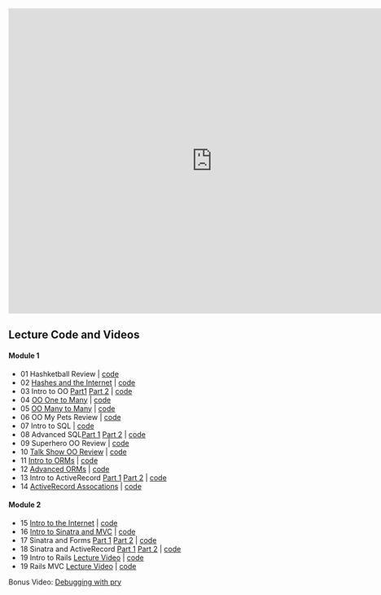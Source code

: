 <iframe src="https://calendar.google.com/calendar/embed?showTitle=0&amp;showNav=0&amp;showPrint=0&amp;showTabs=0&amp;showCalendars=0&amp;showTz=0&amp;mode=WEEK&amp;height=600&amp;wkst=1&amp;bgcolor=%23FFFFFF&amp;src=flatironschool.com_vdt6427fp5abejdevvcg6eu1hs%40group.calendar.google.com&amp;color=%232F6309&amp;ctz=America%2FNew_York" style="border-width:0" width="800" height="600" frameborder="0" scrolling="no"></iframe>

## Lecture Code and Videos

#### Module 1

* 01 Hashketball Review | [code](https://github.com/learn-co-students/dc-web-031218/tree/master/01_hashketball_review)
* 02 [Hashes and the Internet](https://youtu.be/qkhR_lZ9MAY) | [code](https://github.com/learn-co-students/dc-web-031218/tree/master/02_hashes_and_the_internet)
* 03 Intro to OO [Part1](https://youtu.be/sobGfcsQ2DM) [Part 2](https://youtu.be/BlOf7yROMyA) | [code](https://github.com/learn-co-students/dc-web-031218/tree/master/03-intro-to-oo)
* 04 [OO One to Many](https://youtu.be/xKWksgWOoUU) | [code](https://github.com/learn-co-students/dc-web-031218/tree/master/04-one-to-many)
* 05 [OO Many to Many](https://youtu.be/mhkKZL0RD2E) | [code](https://github.com/learn-co-students/dc-web-031218/tree/master/05-many-to-many)
* 06 OO My Pets Review | [code](https://github.com/learn-co-students/dc-web-031218/tree/master/06-oo-my-pets-review)
* 07 Intro to SQL | [code](https://github.com/learn-co-students/dc-web-031218/tree/master/07-intro-to-sql)
* 08 Advanced SQL[Part 1](https://youtu.be/iFsdUuP2o4M) [Part 2](https://youtu.be/rfop2yU_V6g) | [code](https://github.com/learn-co-students/dc-web-031218/tree/master/08-advanced-sql)
* 09 Superhero OO Review | [code](https://github.com/learn-co-students/dc-web-031218/tree/master/09-superhero-oo-review)
* 10 [Talk Show OO Review](https://youtu.be/2QtVGS_m290) | [code](https://github.com/learn-co-students/dc-web-031218/tree/solution/10-oo-review)
* 11 [Intro to ORMs](https://youtu.be/KGI_1Iak2C4) | [code](https://github.com/learn-co-students/dc-web-031218/tree/master/11-intro-to-orms)
* 12 [Advanced ORMs](https://www.youtube.com/watch?v=Tbzizt-PmuI) | [code](https://github.com/learn-co-students/dc-web-031218/tree/master/12-advanced-orms)
* 13 Intro to ActiveRecord [Part 1](https://youtu.be/xiXlEm_xtvw) [Part 2]() | [code](https://github.com/learn-co-students/dc-web-031218/tree/master/13-activerecord-intro)
* 14 [ActiveRecord Assocations](https://www.youtube.com/watch?v=zk1zZU2vMxY) | [code](https://github.com/learn-co-students/dc-web-031218/tree/master/14-activerecord-associations)

#### Module 2

* 15 [Intro to the Internet](https://youtu.be/q28TBJgXayU) | [code](https://github.com/learn-co-students/dc-web-031218/tree/master/15-intro-to-internet)
* 16 [Intro to Sinatra and MVC](https://youtu.be/Q2Y0lHFcbA8) | [code](https://github.com/learn-co-students/dc-web-031218/tree/master/16-intro-sinatra-mvc)
* 17 Sinatra and Forms [Part 1](https://youtu.be/76UgUzr0XSE) [Part 2](https://youtu.be/2-_FMYLzzQg) | [code](https://github.com/learn-co-students/dc-web-031218/tree/master/17-sinatra-forms-rest)
* 18 Sinatra and ActiveRecord [Part 1](https://youtu.be/nmhmKvc-2ho) [Part 2](https://youtu.be/zmZY6BQTeCI) | [code](https://github.com/learn-co-students/dc-web-031218/tree/master/18-sinatra-active-record)
* 19 Intro to Rails [Lecture Video](https://www.youtube.com/watch?v=EgdFnlaE0G4) | [code](https://github.com/learn-co-students/dc-web-031218/tree/master/19-intro-to-rails/taco-town)
* 19 Rails MVC [Lecture Video](https://youtu.be/p63rPS4eZj0) | [code](https://github.com/learn-co-students/dc-web-031218/tree/master/20-rails-mvc)

Bonus Video: [Debugging with pry](https://youtu.be/Nn25Unnrb64)

